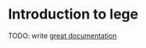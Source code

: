 # Introduction to lege

TODO: write [great documentation](http://jacobian.org/writing/what-to-write/)
